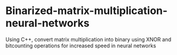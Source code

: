 # Binarized-matrix-multiplication-neural-networks
Using C++, convert matrix multiplication into binary using XNOR and bitcounting operations for increased speed in neural networks
